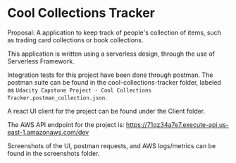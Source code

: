 # Cool Collections Tracker
Proposal: A application to keep track of people's collection of items, such as trading card collections or book collections.

This application is written using a serverless design, through the use of Serverless Framework.

Integration tests for this project have been done through postman. The postman suite can be found in the cool-collections-tracker folder, labeled as `Udacity Capstone Project - Cool Collections Tracker.postman_collection.json`.

A react UI client for the project can be found under the Client folder.

The AWS API endpoint for the project is: https://71qz34a7e7.execute-api.us-east-1.amazonaws.com/dev

Screenshots of the UI, postman requests, and AWS logs/metrics can be found in the screenshots folder.